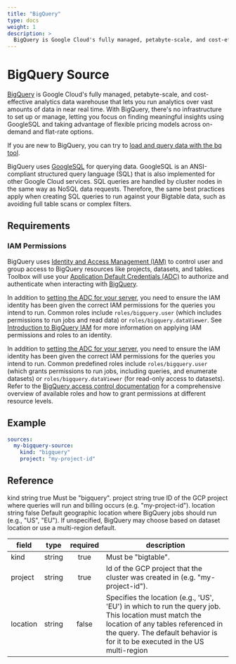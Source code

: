 ```yaml
---
title: "BigQuery"
type: docs
weight: 1
description: >
  BigQuery is Google Cloud's fully managed, petabyte-scale, and cost-effective analytics data warehouse that lets you run analytics over vast amounts of data in near real time. With BigQuery, there's no infrastructure to set up or manage, letting you focus on finding meaningful insights using GoogleSQL and taking advantage of flexible pricing models across on-demand and flat-rate options.
---
```


# BigQuery Source

[BigQuery][bigquery-docs] is Google Cloud's fully managed, petabyte-scale, and cost-effective analytics data warehouse that lets you run analytics over vast amounts of data in near real time. With BigQuery, there's no infrastructure to set up or manage, letting you focus on finding meaningful insights using GoogleSQL and taking advantage of flexible pricing models across on-demand and flat-rate options.

If you are new to BigQuery, you can try to [load and query data with the bq tool][bigquery-quickstart-cli].

BigQuery uses [GoogleSQL][bigquery-googlesql] for querying data. GoogleSQL is an ANSI-compliant structured query language (SQL) that is
also implemented for other Google Cloud services. SQL queries are handled by cluster nodes in the same way as NoSQL data requests. Therefore, the same best practices apply when creating SQL queries to run against your Bigtable data, such as avoiding full table scans or complex filters.

[bigquery-docs]: https://cloud.google.com/bigquery/docs
[bigquery-quickstart-cli]: https://cloud.google.com/bigquery/docs/quickstarts/quickstart-command-line
[bigquery-googlesql]: https://cloud.google.com/bigquery/docs/reference/standard-sql/

## Requirements

### IAM Permissions

BigQuery uses [Identity and Access Management (IAM)][iam-overview] to control user and group access to BigQuery resources like projects, datasets, and tables. Toolbox will use your [Application Default Credentials (ADC)][adc] to authorize and authenticate when interacting with [BigQuery][bigquery-docs].

In addition to [setting the ADC for your server][set-adc], you need to ensure the IAM identity has been given the correct IAM permissions for the queries you intend to run. Common roles include `roles/bigquery.user` (which includes permissions to run jobs and read data) or `roles/bigquery.dataViewer`. See [Introduction to BigQuery IAM][grant-permissions] for more information on applying IAM permissions and roles to an identity.

In addition to [setting the ADC for your server][set-adc], you need to ensure the IAM identity has been given the correct IAM permissions for the queries you intend to run. Common predefined roles include `roles/bigquery.user` (which grants permissions to run jobs, including queries, and enumerate datasets) or `roles/bigquery.dataViewer` (for read-only access to datasets). Refer to the [BigQuery access control documentation][grant-permissions] for a comprehensive overview of available roles and how to grant permissions at different resource levels.

[iam-overview]: https://cloud.google.com/bigquery/docs/access-control
[adc]: https://cloud.google.com/docs/authentication#adc
[set-adc]: https://cloud.google.com/docs/authentication/provide-credentials-adc
[grant-permissions]: https://cloud.google.com/bigquery/docs/access-control

## Example

```yaml
sources:
  my-bigquery-source:
    kind: "bigquery"
    project: "my-project-id"
```

## Reference

kind	string	true	Must be "bigquery".
project	string	true	ID of the GCP project where queries will run and billing occurs (e.g. "my-project-id").
location	string	false	Default geographic location where BigQuery jobs should run (e.g., "US", "EU"). If unspecified, BigQuery may choose based on dataset location or use a multi-region default.

| **field** | **type** | **required** | **description**                                                               |
|-----------|:--------:|:------------:|-------------------------------------------------------------------------------|
| kind      |  string  |     true     | Must be "bigtable".                                                           |
| project   |  string  |     true     | Id of the GCP project that the cluster was created in (e.g. "my-project-id"). |
| location  |  string  |    false     | Specifies the location (e.g., 'US', 'EU') in which to run the query job. This location must match the location of any tables referenced in the query. The default behavior is for it to be executed in the US multi-region |
